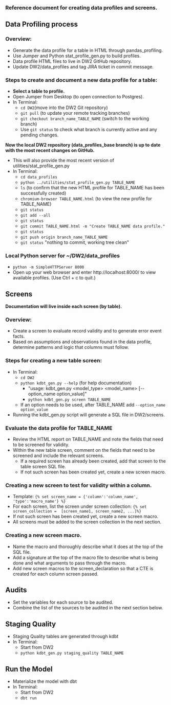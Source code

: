 ### Reference document for creating data profiles and screens.

## Data Profiling process
### Overview:
* Generate the data profile for a table in HTML through pandas_profiling.
* Use Jumper and Python stat_profile_gen.py to build profiles.
* Data profile HTML files to live in DW2 GitHub repository.
* Update DW2/data_profiles and tag JIRA ticket in commit message.

### Steps to create and document a new data profile for a table:
* **Select a table to profile.**
* Open Jumper from Desktop (to open connection to Postgres).
* In Terminal:
    * `cd DW2`(move into the DW2 Git repository)
    * `git pull` (to update your remote tracking branches)
    * `git checkout branch_name_TABLE_NAME` (switch to the working branch)
    * Use `git status` to check what branch is currently active and any pending changes.

**Now the local DW2 repository (data_profiles_base branch) is up to date with the most recent changes on GitHub.**
* This will also provide the most recent version of utilities/stat_profile_gen.py
* In Terminal:
    * `cd data_profiles`
    * `python ../utilities/stat_profile_gen.py TABLE_NAME`
    * `ls` (to confirm that the new HTML profile for TABLE_NAME has been successfully created)
    * `chromium-browser TABLE_NAME.html` (to view the new profile for TABLE_NAME)
    * `git status`
    * `git add --all`
    * `git status`
    * `git commit TABLE_NAME.html -m "Create TABLE_NAME data profile."`
    * `git status`
    * `git push origin branch_name_TABLE_NAME`
    * `git status` "nothing to commit, working tree clean"

### Local Python server for ~/DW2/data_profiles
* `python -m SimpleHTTPServer 8000`
* Open up your web browser and enter http://localhost:8000/ to view available profiles. (Use Ctrl + c to quit.)


## Screens
**Documentation will live inside each screen (by table).**
### Overview:
* Create a screen to evaluate record validity and to generate error event facts.
* Based on assumptions and observations found in the data profile, determine patterns and logic that columns must follow.

### Steps for creating a new table screen:
* In Terminal:
    * `cd DW2`
    * `python kdbt_gen.py --help` (for help documentation)
        * "usage: kdbt_gen.py <model_type> <model_name> [--option_name option_value]"
        * `python kdbt_gen.py screen TABLE_NAME`
    * If an option needs to be used, after TABLE_NAME add `--option_name option_value`
* Running the kdbt_gen.py script will generate a SQL file in DW2/screens.

### Evaluate the data profile for TABLE_NAME
* Review the HTML report on TABLE_NAME and note the fields that need to be screened for validity.
* Within the new table screen, comment on the fields that need to be screened and include the relevant screens.
    * If a required screen has already been created, add that screen to the table screen SQL file.
    * If not such screen has been created yet, create a new screen macro.

### Creating a new screen to test for validity within a column.
* Template: `{% set screen_name = {'column':'column_name', 'type':'macro_name'} %}`
* For each screen, list the screen under screen collection: `{% set screen_collection =  [screen_name1, screen_name2, ...]%}`
* If not such screen has been created yet, create a new screen macro.
* All screens must be added to the screen collection in the next section.

### Creating a new screen macro.
* Name the macro and thoroughly describe what it does at the top of the SQL file.
* Add a signature at the top of the macro file to describe what is being done and what arguments to pass through the macro.
* Add new screen macros to the screen_declaration so that a CTE is created for each column screen passed.


## Audits
* Set the variables for each source to be audited.
* Combine the list of the sources to be audited in the next section below.


## Staging Quality
* Staging Quality tables are generated through kdbt
* In Terminal:
    * Start from DW2
    * `python kdbt_gen.py staging_quality TABLE_NAME`


## Run the Model
* Materialize the model with dbt
* In Terminal:
    * Start from DW2
    * `dbt run`
